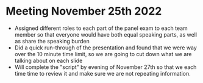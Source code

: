 # Meeting November 25th 2022

- Assigned different roles to each part of the panel exam to each team member so that everyone would have both equal speaking parts, as well as share the speaking burden
- Did a quick run-through of the presentation and found that we were way over the 10 minute time limit, so we are going to cut down what we are talking about on each slide
- Will complete the "script" by evening of November 27th so that we each time time to review it and make sure we are not repeating information.
